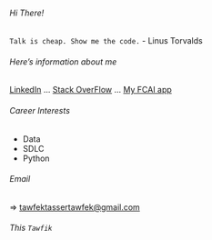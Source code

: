 ###### Hi There!
```Talk is cheap. Show me the code.``` - Linus Torvalds

###### Here’s information about me

[LinkedIn](https://www.linkedin.com/in/tawfikyasser/)
... [Stack OverFlow](https://stackoverflow.com/users/11098869/tawfik-yasser)
... [My FCAI app](https://play.google.com/store/apps/details?id=com.tawfikao.myfcai)

###### Career Interests

* Data
* SDLC
* Python

###### Email

=> tawfektassertawfek@gmail.com

###### This ```Tawfik```
